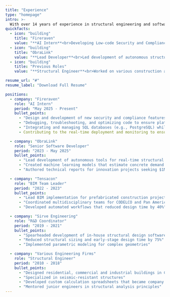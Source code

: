 ```yaml
---
title: "Experience"
type: "homepage"
intro: >-
  With over 14 years of experience in structural engineering and software development, I've worked on diverse projects ranging from physical structures to digital solutions.
quickfacts:
  - icon: "building"
    title: "Fireraven"
    value: "**AI Intern**<br>Developing Low-code Security and Compliance SaaS platform for LLM Assistants and Agents"
  - icon: "building"
    title: "ObraLink"
    value: "**Lead Developer**<br>Led development of autonomous structural analysis tools and ML models for concrete estimation"
  - icon: "building"
    title: "Previous Roles"
    value: "**Structural Engineer**<br>Worked on various construction and engineering projects"

resume_url: "#"
resume_label: "Download Full Resume"

positions:
  - company: "Fireraven"
    role: "AI Intern"
    period: "May 2025 - Present"
    bullet_points:
      - "Design and development of new security and compliance features for LLM-based agents"
      - "Debugging, troubleshooting, and optimizing code to ensure platform reliability"
      - "Integrating and managing SQL databases (e.g., PostgreSQL) while leveraging cloud tools"
      - Contributing to the real-time deployment and monitoring to ensure regulatory compliance.

  - company: "ObraLink"
    role: "Senior Software Developer"
    period: "2023 - May 2025"
    bullet_points:
      - "Lead development of autonomous tools for real-time structural analysis"
      - "Created machine learning models that estimate concrete demand with good accuracy"
      - "Authored technical reports for innovation projects seeking $1M+ investments"

  - company: "Tensacon"
    role: "BIM Team Leader"
    period: "2022 - 2023"
    bullet_points:
      - "Lead BIM implementation for prefabricated construction projects"
      - "Coordinated multidisciplinary teams for CODELCO and Pan American Games venues"
      - "Developed automated workflows that reduced design time by 40%"

  - company: "Sirve Engineering"
    role: "R&D Coordinator"
    period: "2019 - 2021"
    bullet_points:
      - "Spearheaded development of in-house structural design software"
      - "Reduced structural sizing and early-stage design time by 75%"
      - "Implemented parametric modeling for complex geometries"

  - company: "Various Engineering Firms"
    role: "Structural Engineer"
    period: "2010 - 2018"
    bullet_points:
      - "Designed residential, commercial and industrial buildings in Chile"
      - "Specialized in seismic-resistant structures"
      - "Developed custom calculation spreadsheets that became company standards"
      - "Mentored junior engineers in structural analysis principles"
---
```

